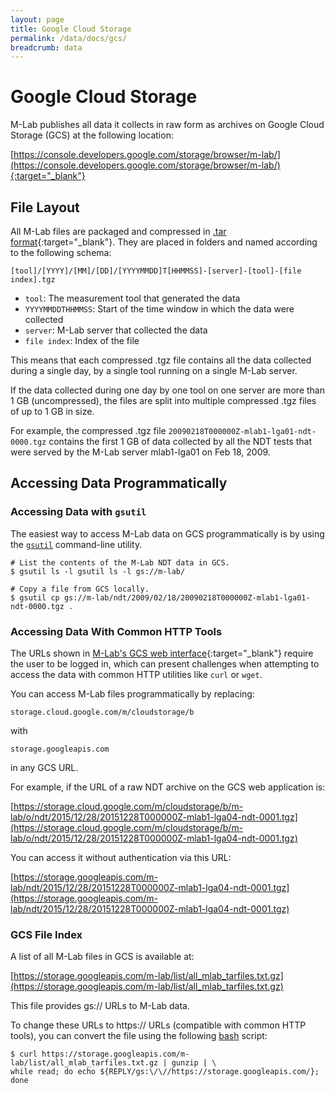 ```yaml
---
layout: page
title: Google Cloud Storage
permalink: /data/docs/gcs/
breadcrumb: data
---
```


# Google Cloud Storage

M-Lab publishes all data it collects in raw form as archives on Google Cloud Storage (GCS) at the following location:

[https://console.developers.google.com/storage/browser/m-lab/](https://console.developers.google.com/storage/browser/m-lab/){:target="_blank"}

## File Layout

All M-Lab files are packaged and compressed in [.tar format](https://en.wikipedia.org/wiki/Tar_%28computing%29){:target="_blank"}. They are placed in folders and named according to the following schema:

`[tool]/[YYYY]/[MM]/[DD]/[YYYYMMDD]T[HHMMSS]-[server]-[tool]-[file index].tgz`

* `tool`: The measurement tool that generated the data
* `YYYYMMDDTHHMMSS`: Start of the time window in which the data were collected
* `server`: M-Lab server that collected the data
* `file index`: Index of the file

This means that each compressed .tgz file contains all the data collected during a single day, by a single tool running on a single M-Lab server.

If the data collected during one day by one tool on one server are more than 1 GB (uncompressed), the files are split into multiple compressed .tgz files of up to 1 GB in size.

For example, the compressed .tgz file `20090218T000000Z-mlab1-lga01-ndt-0000.tgz` contains the first 1 GB of data collected by all the NDT tests that were served by the M-Lab server mlab1-lga01 on Feb 18, 2009.

## Accessing Data Programmatically

### Accessing Data with `gsutil`

The easiest way to access M-Lab data on GCS programmatically is by using the [`gsutil`](https://cloud.google.com/storage/docs/gsutil) command-line utility.

~~~ shell
# List the contents of the M-Lab NDT data in GCS.
$ gsutil ls -l gsutil ls -l gs://m-lab/

# Copy a file from GCS locally.
$ gsutil cp gs://m-lab/ndt/2009/02/18/20090218T000000Z-mlab1-lga01-ndt-0000.tgz .
~~~

### Accessing Data With Common HTTP Tools

The URLs shown in [M-Lab's GCS web interface](https://console.developers.google.com/storage/browser/m-lab/){:target="_blank"} require the user to be logged in, which can present challenges when attempting to access the data with common HTTP utilities like `curl` or `wget`.

You can access M-Lab files programmatically by replacing:

`storage.cloud.google.com/m/cloudstorage/b`

with

`storage.googleapis.com`

in any GCS URL.

For example, if the URL of a raw NDT archive on the GCS web application is:

[https://storage.cloud.google.com/m/cloudstorage/b/m-lab/o/ndt/2015/12/28/20151228T000000Z-mlab1-lga04-ndt-0001.tgz](https://storage.cloud.google.com/m/cloudstorage/b/m-lab/o/ndt/2015/12/28/20151228T000000Z-mlab1-lga04-ndt-0001.tgz)

You can access it without authentication via this URL:

[https://storage.googleapis.com/m-lab/ndt/2015/12/28/20151228T000000Z-mlab1-lga04-ndt-0001.tgz](https://storage.googleapis.com/m-lab/ndt/2015/12/28/20151228T000000Z-mlab1-lga04-ndt-0001.tgz)

### GCS File Index

A list of all M-Lab files in GCS is available at:

[https://storage.googleapis.com/m-lab/list/all_mlab_tarfiles.txt.gz](https://storage.googleapis.com/m-lab/list/all_mlab_tarfiles.txt.gz)

This file provides gs:// URLs to M-Lab data.

To change these URLs to https:// URLs (compatible with common HTTP tools), you can convert the file using the following [bash](https://en.wikipedia.org/wiki/Bash_%28Unix_shell%29) script:

~~~ shell
$ curl https://storage.googleapis.com/m-lab/list/all_mlab_tarfiles.txt.gz | gunzip | \
while read; do echo ${REPLY/gs:\/\//https://storage.googleapis.com/}; done
~~~